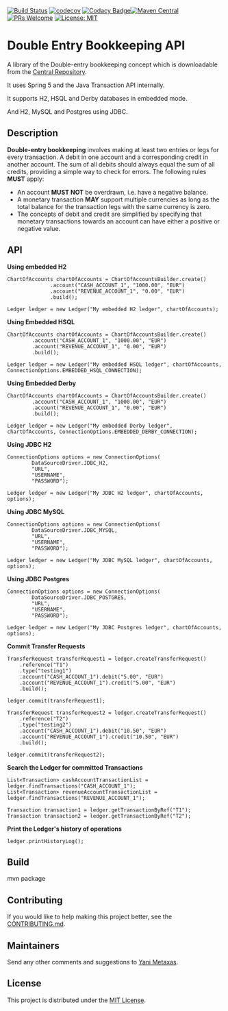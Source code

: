 [![Build Status](https://travis-ci.org/imetaxas/double-entry-bookkeeping-api.svg?branch=master)](https://travis-ci.org/imetaxas/double-entry-bookkeeping-api)
[![codecov](https://codecov.io/gh/imetaxas/double-entry-bookkeeping-api/branch/master/graph/badge.svg)](https://codecov.io/gh/imetaxas/double-entry-bookkeeping-api)
[![Codacy Badge](https://api.codacy.com/project/badge/Grade/970cf46c3cf84ed281f62a60ca465d5b)](https://www.codacy.com/app/imetaxas/double-entry-bookkeeping-api?utm_source=github.com&amp;utm_medium=referral&amp;utm_content=imetaxas/double-entry-bookkeeping-api&amp;utm_campaign=Badge_Grade)[![Maven Central](https://maven-badges.herokuapp.com/maven-central/com.yanimetaxas/bookkeeping/badge.svg)](https://maven-badges.herokuapp.com/maven-central/com.yanimetaxas/bookkeeping/)
[![PRs Welcome](https://img.shields.io/badge/PRs-welcome-green.svg)](http://makeapullrequest.com)
[![License: MIT](https://img.shields.io/badge/License-MIT-yellow.svg)](https://opensource.org/licenses/MIT)

# Double Entry Bookkeeping API
A library of the Double-entry bookkeeping concept which is downloadable from the [Central Repository](https://search.maven.org/#search%7Cga%7C1%7Cg%3A%22com.yanimetaxas%22). 

It uses Spring 5 and the Java Transaction API internally.

It supports H2, HSQL and Derby databases in embedded mode.

And H2, MySQL and Postgres using JDBC.

Description
--------------------

**Double-entry bookkeeping** involves making at least two entries or legs for every transaction.
A debit in one account and a corresponding credit in another account.
The sum of all debits should always equal the sum of all credits, providing a simple way to check for errors.
The following rules **MUST** apply:

  * An account **MUST NOT** be overdrawn, i.e. have a negative balance.
  * A monetary transaction **MAY** support multiple currencies as long as the total balance for the transaction legs with the same currency is zero.
  * The concepts of debit and credit are simplified by specifying that monetary transactions towards an account can have either a positive or negative value.

API
----
**Using embedded H2**
```
ChartOfAccounts chartOfAccounts = ChartOfAccountsBuilder.create()
              .account("CASH_ACCOUNT_1", "1000.00", "EUR")
              .account("REVENUE_ACCOUNT_1", "0.00", "EUR")
              .build();

Ledger ledger = new Ledger("My embedded H2 ledger", chartOfAccounts);
```

**Using Embedded HSQL**
```
ChartOfAccounts chartOfAccounts = ChartOfAccountsBuilder.create()
        .account("CASH_ACCOUNT_1", "1000.00", "EUR")
        .account("REVENUE_ACCOUNT_1", "0.00", "EUR")
        .build();

Ledger ledger = new Ledger("My embedded HSQL ledger", chartOfAccounts, ConnectionOptions.EMBEDDED_HSQL_CONNECTION);
```

**Using Embedded Derby**
```
ChartOfAccounts chartOfAccounts = ChartOfAccountsBuilder.create()
        .account("CASH_ACCOUNT_1", "1000.00", "EUR")
        .account("REVENUE_ACCOUNT_1", "0.00", "EUR")
        .build();

Ledger ledger = new Ledger("My embedded Derby ledger", chartOfAccounts, ConnectionOptions.EMBEDDED_DERBY_CONNECTION);
```

**Using JDBC H2**
```                        
ConnectionOptions options = new ConnectionOptions(
        DataSourceDriver.JDBC_H2,
        "URL",
        "USERNAME",
        "PASSWORD");

Ledger ledger = new Ledger("My JDBC H2 ledger", chartOfAccounts, options);
``` 

**Using JDBC MySQL**
```                        
ConnectionOptions options = new ConnectionOptions(
        DataSourceDriver.JDBC_MYSQL,
        "URL",
        "USERNAME",
        "PASSWORD");

Ledger ledger = new Ledger("My JDBC MySQL ledger", chartOfAccounts, options);
``` 

**Using JDBC Postgres**
```                        
ConnectionOptions options = new ConnectionOptions(
        DataSourceDriver.JDBC_POSTGRES,
        "URL",
        "USERNAME",
        "PASSWORD");

Ledger ledger = new Ledger("My JDBC Postgres ledger", chartOfAccounts, options);
``` 

**Commit Transfer Requests**
``` 
TransferRequest transferRequest1 = ledger.createTransferRequest()
    .reference("T1")
    .type("testing1")
    .account("CASH_ACCOUNT_1").debit("5.00", "EUR")
    .account("REVENUE_ACCOUNT_1").credit("5.00", "EUR")
    .build();
    
ledger.commit(transferRequest1);
  
TransferRequest transferRequest2 = ledger.createTransferRequest()
    .reference("T2")
    .type("testing2")
    .account("CASH_ACCOUNT_1").debit("10.50", "EUR")
    .account("REVENUE_ACCOUNT_1").credit("10.50", "EUR")
    .build();
  
ledger.commit(transferRequest2);
```
**Search the Ledger for committed Transactions**
```
List<Transaction> cashAccountTransactionList = ledger.findTransactions("CASH_ACCOUNT_1");
List<Transaction> revenueAccountTransactionList = ledger.findTransactions("REVENUE_ACCOUNT_1");

Transaction transaction1 = ledger.getTransactionByRef("T1");
Transaction transaction2 = ledger.getTransactionByRef("T2");
```
**Print the Ledger's history of operations**
```
ledger.printHistoryLog();
```

Build
-------
mvn package


## Contributing
If you would like to help making this project better, see the [CONTRIBUTING.md](CONTRIBUTING.md).  

## Maintainers
Send any other comments and suggestions to [Yani Metaxas](https://github.com/imetaxas).

## License
This project is distributed under the [MIT License](LICENSE).